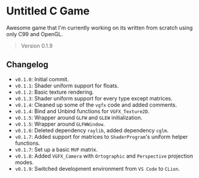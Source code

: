 # Untitled C Game

Awesome game that I'm currently working on its written from scratch using only C99 and OpenGL.

> Version 0.1.9

## Changelog

- `v0.1.0`: Initial commit.
- `v0.1.1`: Shader uniform support for floats.
- `v0.1.2`: Basic texture rendering.
- `v0.1.3`: Shader uniform support for every type except matrices.
- `v0.1.4`: Cleaned up some of the `vgfx` code and added comments.
- `v0.1.4`: Bind and Unbind functions for `VGFX_Texture2D`.
- `v0.1.5`: Wrapper around `GLFW` and `GLEW` initialization.
- `v0.1.5`: Wrapper around `GLFWWindow`.
- `v0.1.6`: Deleted dependency `raylib`, added dependency `cglm`.
- `v0.1.7`: Added support for matrices to `ShaderProgram`'s uniform helper functions.
- `v0.1.7`: Set up a basic `MVP` matrix.
- `v0.1.8`: Added `VGFX_Camera` with `Ortographic` and `Perspective` projection modes.
- `v0.1.9`: Switched development environment from `VS Code` to `CLion`.
